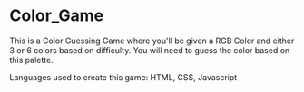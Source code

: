 # Color_Game
This is a Color Guessing Game where you'll be given a RGB Color and either 3 or 6 colors based on difficulty. 
You will need to guess the color based on this palette.

Languages used to create this game: HTML, CSS, Javascript

